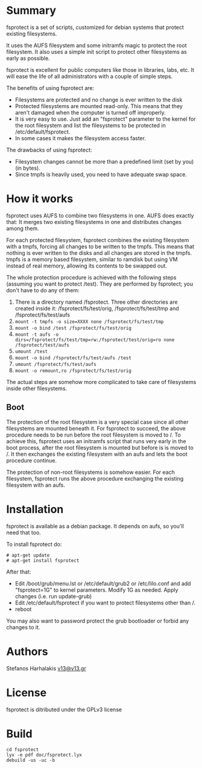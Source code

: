 # Summary

fsprotect is a set of scripts, customized for debian systems that protect existing filesystems.

It uses the AUFS filesystem and some initramfs magic to protect the root filesystem. It also uses a simple init script to protect other filesystems as early as possible.

fsprotect is excellent for public computers like those in libraries, labs, etc. It will ease the life of all administrators with a couple of simple steps.

The benefits of using fsprotect are:

 * Filesystems are protected and no change is ever written to the disk
 * Protected filesystems are mounted read-only. This means that they aren't damaged when the computer is turned off improperly.
 * It is very easy to use. Just add an "fsprotect" parameter to the kernel for the root filesystem and list the filesystems to be protected in /etc/default/fsprotect.
 * In some cases it makes the filesystem access faster.

The drawbacks of using fsprotect:

 * Filesystem changes cannot be more than a predefined limit (set by you) (in bytes).
 * Since tmpfs is heavily used, you need to have adequate swap space.

# How it works

fsprotect uses AUFS to combine two filesystems in one. AUFS does exactly that: It merges two existing filesystems in one and distributes changes among them.

For each protected filesystem, fsprotect combines the existing filesystem with a tmpfs, forcing all changes to be written to the tmpfs. This means that nothing is ever written to the disks and all changes are stored in the tmpfs. tmpfs is a memory based filesystem, similar to ramdisk but using VM instead of real memory, allowing its contents to be swapped out.

The whole protection procedure is achieved with the following steps (assuming you want to protect /test). They are performed by fsprotect; you don't have to do any of them:

 1. There is a directory named /fsprotect. Three other directories are created inside it: /fsprotect/fs/test/orig, /fsprotect/fs/test/tmp and /fsprotect/fs/test/aufs
 2. `mount -t tmpfs -o size=XXXX none /fsprotect/fs/test/tmp`
 3. `mount -o bind /test /fsprotect/fs/test/orig`
 4. `mount -t aufs -o dirs=/fsprotect/fs/test/tmp=rw:/fsprotect/test/orig=ro none /fsprotect/test/aufs`
 5. `umount /test`
 6. `mount -o bind /fsprotect/fs/test/aufs /test`
 7. `umount /fsprotect/fs/test/aufs`
 8. `mount -o remount,ro /fsprotect/fs/test/orig`

The actual steps are somehow more complicated to take care of filesystems inside other filesystems.

## Boot

The protection of the root filesystem is a very special case since all other filesystems are mounted beneath it. For fsprotect to succeed, the above procedure needs to be run before the root filesystem is moved to /. To achieve this, fsprotect uses an initramfs script that runs very early in the boot process, after the root filesystem is mounted but before is is moved to /. It then exchanges the existing filesystem with an aufs and lets the boot procedure continue.

The protection of non-root filesystems is somehow easier. For each filesystem, fsprotect runs the above procedure exchanging the existing filesystem with an aufs.

# Installation

fsprotect is available as a debian package. It depends on aufs, so you'll need that too.

To install fsprotect do:

```
# apt-get update
# apt-get install fsprotect
```

After that:

 * Edit /boot/grub/menu.lst or /etc/default/grub2 or /etc/lilo.conf and add "fsprotect=1G" to kernel parameters. Modify 1G as needed. Apply changes (i.e. run update-grub)
 * Edit /etc/default/fsprotect if you want to protect filesystems other than /.
 * reboot

You may also want to password protect the grub bootloader or forbid any changes to it.

# Authors

Stefanos Harhalakis <v13@v13.gr>

# License

fsprotect is ditributed under the GPLv3 license

# Build

	cd fsprotect
	lyx -e pdf doc/fsprotect.lyx
	debuild -us -uc -b
